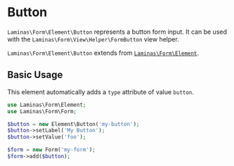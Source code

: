 # Button

`Laminas\Form\Element\Button` represents a button form input.
It can be used with the `Laminas\Form\View\Helper\FormButton` view helper.

`Laminas\Form\Element\Button` extends from [`Laminas\Form\Element`](element.md).

## Basic Usage

This element automatically adds a `type` attribute of value `button`.

```php
use Laminas\Form\Element;
use Laminas\Form\Form;

$button = new Element\Button('my-button');
$button->setLabel('My Button');
$button->setValue('foo');

$form = new Form('my-form');
$form->add($button);
```

